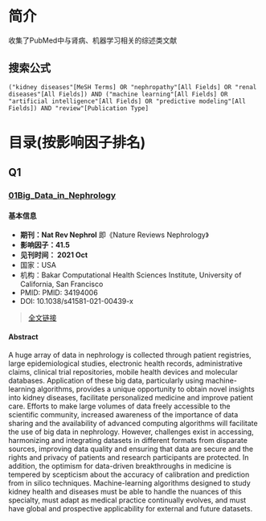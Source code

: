 # 简介
收集了PubMed中与肾病、机器学习相关的综述类文献

## 搜索公式

`("kidney diseases"[MeSH Terms] OR "nephropathy"[All Fields] OR "renal diseases"[All Fields]) AND ("machine learning"[All Fields] OR "artificial intelligence"[All Fields] OR "predictive modeling"[All Fields]) AND "review"[Publication Type]`

# 目录(按影响因子排名)

## Q1

### [01Big_Data_in_Nephrology](04文献阅读\05肾病\01PubMed\00综述\01Q1\01Big_Data_in_Nephrology/)

#### 基本信息

* **期刊：Nat Rev Nephrol**  即《Nature Reviews Nephrology》
* **影响因子：41.5**
* **见刊时间： 2021 Oct**
* 国家：USA
* 机构：Bakar Computational Health Sciences Institute, University of California, San Francisco
* PMID: PMID: 34194006 
* DOI: 10.1038/s41581-021-00439-x

> [全文链接](https://sci-hub.ru/10.1038/s41581-021-00439-x)


#### Abstract

A huge array of data in nephrology is collected through patient registries, large epidemiological studies, electronic health records, administrative claims, clinical trial repositories, mobile health devices and molecular databases. Application of these big data, particularly using machine-learning algorithms, provides a unique opportunity to obtain novel insights into kidney diseases, facilitate personalized medicine and improve patient care. Efforts to make large volumes of data freely accessible to the scientific community, increased awareness of the importance of data sharing and the availability of advanced computing algorithms will facilitate the use of big data in nephrology. However, challenges exist in accessing, harmonizing and integrating datasets in different formats from disparate sources, improving data quality and ensuring that data are secure and the rights and privacy of patients and research participants are protected. In addition, the optimism for data-driven breakthroughs in medicine is tempered by scepticism about the accuracy of calibration and prediction from in silico techniques. Machine-learning algorithms designed to study kidney health and diseases must be able to handle the nuances of this specialty, must adapt as medical practice continually evolves, and must have global and prospective applicability for external and future datasets.
















